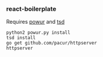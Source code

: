 ### react-boilerplate

Requires [powur](https://github.com/powur/powur) and
[tsd](https://github.com/DefinitelyTyped/tsd)

```
python2 powur.py install
tsd install
go get github.com/pacur/httpserver
httpserver
```
